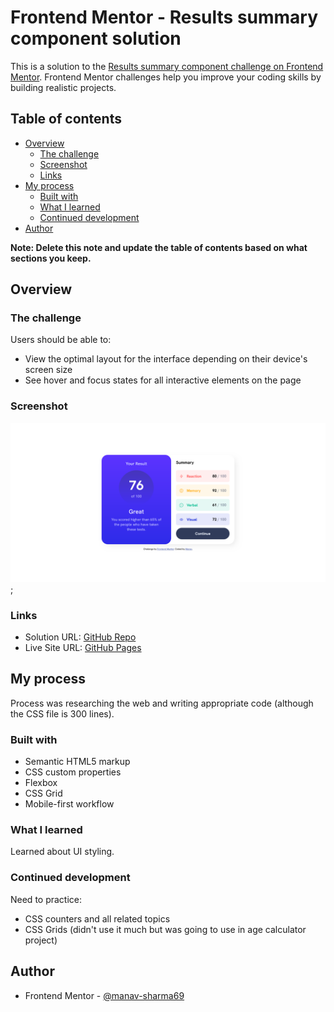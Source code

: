 # Frontend Mentor - Results summary component solution

This is a solution to the [Results summary component challenge on Frontend Mentor](https://www.frontendmentor.io/challenges/results-summary-component-CE_K6s0maV). Frontend Mentor challenges help you improve your coding skills by building realistic projects. 

## Table of contents

- [Overview](#overview)
  - [The challenge](#the-challenge)
  - [Screenshot](#screenshot)
  - [Links](#links)
- [My process](#my-process)
  - [Built with](#built-with)
  - [What I learned](#what-i-learned)
  - [Continued development](#continued-development)
- [Author](#author)

**Note: Delete this note and update the table of contents based on what sections you keep.**

## Overview

### The challenge

Users should be able to:

- View the optimal layout for the interface depending on their device's screen size
- See hover and focus states for all interactive elements on the page

### Screenshot

![](./assets/images/screenshot.jpg);

### Links

- Solution URL: [GitHub Repo](https://github.com/manav-sharma69/frontend-mentor-projects/tree/main/results-summary-component-main)
- Live Site URL: [GitHub Pages](https://manav-sharma69.github.io/frontend-mentor-projects/results-summary-component-main/index.html)

## My process
Process was researching the web and writing appropriate code (although the CSS file is 300 lines).

### Built with

- Semantic HTML5 markup
- CSS custom properties
- Flexbox
- CSS Grid
- Mobile-first workflow

### What I learned

Learned about UI styling.

### Continued development

Need to practice:
- CSS counters and all related topics
- CSS Grids (didn't use it much but was going to use in age calculator project)

## Author

- Frontend Mentor - [@manav-sharma69](https://www.frontendmentor.io/profile/manav-sharma69)